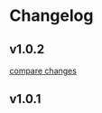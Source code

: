 # Changelog


## v1.0.2

[compare changes](https://github.com/skmd87/nuxt-pm2/compare/v1.0.1...v1.0.2)

## v1.0.1

